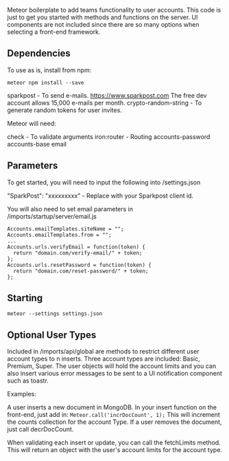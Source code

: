 Meteor boilerplate to add teams functionality to user accounts. This code is just to get you started with methods and functions on the server. UI components are not included since there are so many options when selecting a front-end framework.

## Dependencies

To use as is, install from npm:

    meteor npm install --save

sparkpost - To send e-mails. https://www.sparkpost.com The free dev account allows 15,000 e-mails per month.
crypto-random-string - To generate random tokens for user invites.

Meteor will need:

check - To validate arguments
iron:router - Routing
accounts-password
accounts-base
email

## Parameters

To get started, you will need to input the following into /settings.json

"SparkPost": "xxxxxxxxx" - Replace with your Sparkpost client id.

You will also need to set email parameters in /imports/startup/server/email.js

    Accounts.emailTemplates.siteName = "";
    Accounts.emailTemplates.from = "";
    ...
    Accounts.urls.verifyEmail = function(token) {
      return "domain.com/verify-email/" + token;
    };
    Accounts.urls.resetPassword = function(token) {
      return "domain.com/reset-password/" + token;
    };

## Starting

    meteor --settings settings.json

## Optional User Types

Included in /imports/api/global are methods to restrict different user account types to n inserts. Three account types are included: Basic, Premium, Super. The user objects will hold the account limits and you can also insert various error messages to be sent to a UI notification component such as toastr.

Examples:

A user inserts a new document in MongoDB. In your insert function on the front-end, just add in: `Meteor.call('incrDocCount', 1);` This will increment the counts collection for the account Type. If a user removes the document, just call decrDocCount.

When validating each insert or update, you can call the fetchLimits method. This will return an object with the user's account limits for the account type.
